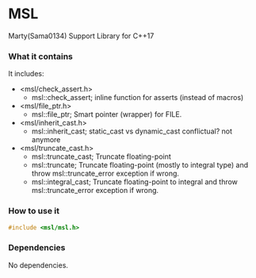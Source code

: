 # MSL
Marty(Sama0134) Support Library for C++17

### What it contains
It includes:
- <msl/check_assert.h>
	- msl::check_assert; inline function for asserts (instead of macros)
- <msl/file_ptr.h>
	- msl::file_ptr; Smart pointer (wrapper) for FILE.
- <msl/inherit_cast.h>
	- msl::inherit_cast<T>; static_cast vs dynamic_cast conflictual? not anymore
- <msl/truncate_cast.h>
	- msl::truncate_cast<T>; Truncate floating-point
	- msl::truncate<T>; Truncate floating-point (mostly to integral type) and throw msl::truncate_error exception if wrong.
	- msl::integral_cast<T>; Truncate floating-point to integral and throw msl::truncate_error exception if wrong.

### How to use it
```cpp
#include <msl/msl.h>
```

### Dependencies
No dependencies.
